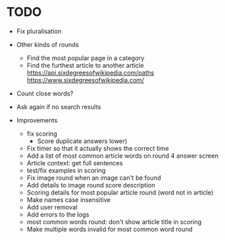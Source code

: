 # TODO


* Fix pluralisation
* Other kinds of rounds
  * Find the most popular page in a category
  * Find the furthest article to another article https://api.sixdegreesofwikipedia.com/paths
  https://www.sixdegreesofwikipedia.com/
* Count close words?
* Ask again if no search results

* Improvements
  * fix scoring
    * Score duplicate answers lower)
  * Fix timer so that it actually shows the correct time
  * Add a list of most common article words on round 4 answer screen
  * Article context: get full sentences
  * test/fix examples in scoring
  * Fix image round when an image can't be found
  * Add details to image round score description
  * Scoring details for most popular article round (word not in article)
  * Make names case insensitive
  * Add user removal
  * Add errors to the logs
  * most common words round: don't show article title in scoring
  * Make multiple words invalid for most common word round
